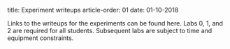 title: Experiment writeups
article-order: 01
date: 01-10-2018

Links to the writeups for the experiments can be found here.
Labs 0, 1, and 2 are required for all students.
Subsequent labs are subject to time and equipment constraints.

<!--

 - [Lab 0: HPGe Energy Calibration]({filename}/downloads/lab0_writeup.pdf)
 - [Lab 1: Digital Signal Processing for Gamma-Ray Spectroscopy in HPGe]({filename}/downloads/lab1_writeup.pdf)
 - [Lab 2: Digital Signal Processing for Pulse Shape Analysis and Timing in HPGe]({filename}/downloads/lab2_writeup.pdf)
 - [Lab 3: Digital Signal Processing in LaBr Detectors]({filename}/downloads/lab3_writeup.pdf)
 - [Lab 4: Neutron Detection and Pulse Shape Discrimination in Liquid Scintillators]({filename}/downloads/lab4_writeup.pdf)

-->
